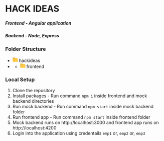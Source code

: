 # HACK IDEAS
##### Frontend - Angular application
##### Backend - Node, Express

### Folder Structure
- ![folder](/images/folder.png) hackideas
 - - ![folder](/images/folder.png) frontend

### Local Setup
1. Clone the repository
2. Install packages - Run command `npm i` inside frontend and mock backend directories
3. Run mock backend - Run command `npm start` inside mock backend folder
4. Run frontend app - Run command `npm start` inside frontend folder
5. Mock backend runs on http://localhost:3000 and frontend app runs on http://localhost:4200
6. Login into the application using credentails `emp1` or, `emp2` or, `emp3`

